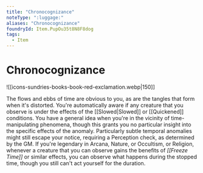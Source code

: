 ```yaml
---
title: "Chronocognizance"
noteType: ":luggage:"
aliases: "Chronocognizance"
foundryId: Item.PupOu35t8N8F8dog
tags:
  - Item
---
```


# Chronocognizance
![[icons-sundries-books-book-red-exclamation.webp|150]]

The flows and ebbs of time are obvious to you, as are the tangles that form when it's distorted. You're automatically aware if any creature that you observe is under the effects of the [[Slowed|Slowed]] or [[Quickened]] conditions. You have a general idea when you're in the vicinity of time-manipulating phenomena, though this grants you no particular insight into the specific effects of the anomaly. Particularly subtle temporal anomalies might still escape your notice, requiring a Perception check, as determined by the GM. If you're legendary in Arcana, Nature, or Occultism, or Religion, whenever a creature that you can observe gains the benefits of _[[Freeze Time]]_ or similar effects, you can observe what happens during the stopped time, though you still can't act yourself for the duration.
